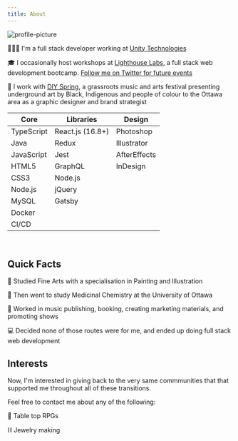 ```yaml
---
title: About
---
```


![profile-picture](//images.ctfassets.net/c3b73bxvesf2/69VBcFFCmyu4ufpNoCF8fO/7f035a6ec1cb2aca3f059ea939f696c4/profile-picture.png?w=1024&q=50)

👩🏻‍💻 I'm a full stack developer working at [Unity Technologies](https://unity.com/)

🎓 I occasionally host workshops at [Lighthouse Labs](lighthouselabs.ca), a full stack web development bootcamp. [Follow me on Twitter for future events](https://twitter.com/corrinachow)

🎨 I work with [DIY Spring](http://diyspring.net/), a grassroots music and arts festival presenting underground art by Black, Indigenous and people of colour to the Ottawa area as a graphic designer and brand strategist

| Core       | Libraries        | Design       |
| ---------- | ---------------- | ------------ |
| TypeScript | React.js (16.8+) | Photoshop    |
| Java       | Redux            | Illustrator  |
| JavaScript | Jest             | AfterEffects |
| HTML5      | GraphQL          | InDesign     |
| CSS3       | Node.js          |              |
| Node.js    | jQuery           |              |
| MySQL      | Gatsby           |              |
| Docker     |                  |              |
| CI/CD      |                  |              |

<br>

## Quick Facts

🎨 Studied Fine Arts with a specialisation in Painting and Illustration

🧬 Then went to study Medicinal Chemistry at the University of Ottawa

🎸 Worked in music publishing, booking, creating marketing materials, and promoting shows

💻 Decided none of those routes were for me, and ended up doing full stack web development

## Interests

Now, I'm interested in giving back to the very same commmunities that that supported me throughout all of these transitions.

Feel free to contact me about any of the following:

🐉 Table top RPGs

⛓ Jewelry making
